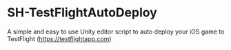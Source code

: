 SH-TestFlightAutoDeploy
=======================

A simple and easy to use Unity editor script to auto deploy your iOS game to TestFlight (https://testflightapp.com)